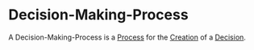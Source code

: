 # Decision-Making-Process

A Decision-Making-Process is a [Process](60062.md) for the [Creation](600101.md) of a [Decision](60095.md).
